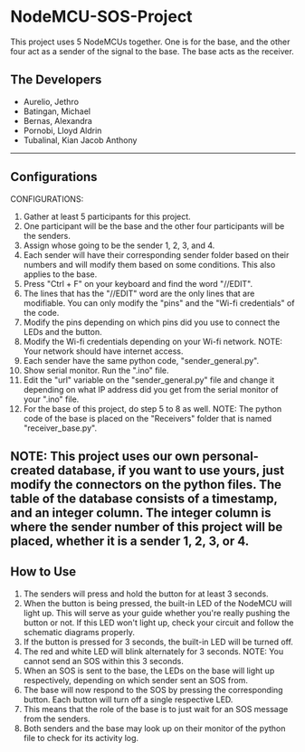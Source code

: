 # NodeMCU-SOS-Project
This project uses 5 NodeMCUs together. One is for the base, and the other four act as a sender of the signal to the base. The base acts as the receiver.

## The Developers
- Aurelio, Jethro
- Batingan, Michael
- Bernas, Alexandra
- Pornobi, Lloyd Aldrin
- Tubalinal, Kian Jacob Anthony
---
## Configurations
CONFIGURATIONS: 
1. Gather at least 5 participants for this project.
2. One participant will be the base and the other four participants
	will be the senders. 
3. Assign whose going to be the sender 1, 2, 3, and 4.
4. Each sender will have their corresponding sender folder based 
	on their numbers and will modify them based on some
	conditions. This also applies to the base.
5. Press "Ctrl + F" on your keyboard and find the word "//EDIT". 
6. The lines that has the "//EDIT" word are the only lines that
	are modifiable. You can only modify the "pins" and the 
	"Wi-fi credentials" of the code. 
7. Modify the pins depending on which pins did you use to connect
	the LEDs and the button. 
8. Modify the Wi-fi credentials depending on your Wi-fi network. 
	NOTE: Your network should have internet access. 
9. Each sender have the same python code, "sender_general.py".
10. Show serial monitor. Run the ".ino" file. 
11. Edit the "url" variable on the "sender_general.py" file and 
	change it depending on what IP address did you get from the
	serial monitor of your ".ino" file.
12. For the base of this project, do step 5 to 8 as well. NOTE: The
	python code of the base is placed on the "Receivers" folder
	that is named "receiver_base.py".

NOTE: This project uses our own personal-created database, if you want
	to use yours, just modify the connectors on the python files. The table of the database consists of a timestamp, and
	an integer column. The integer column is where the sender
	number of this project will be placed, whether it is a 
	sender 1, 2, 3, or 4.
---
## How to Use
1. The senders will press and hold the button for at least 3 seconds. 
2. When the button is being pressed, the built-in LED of the NodeMCU
	will light up. This will serve as your guide whether you're 
	really pushing the button or not. If this LED won't light up,
	check your circuit and follow the schematic diagrams properly.
3. If the button is pressed for 3 seconds, the built-in LED will be 
	turned off.
4. The red and white LED will blink alternately for 3 seconds.
	NOTE: You cannot send an SOS within this 3 seconds. 
5. When an SOS is sent to the base, the LEDs on the base will light
	up respectively, depending on which sender sent an SOS from.
6. The base will now respond to the SOS by pressing the corresponding
	button. Each button will turn off a single respective LED.
7. This means that the role of the base is to just wait for an SOS 
	message from the senders. 
8. Both senders and the base may look up on their monitor of the 
	python file to check for its activity log.
